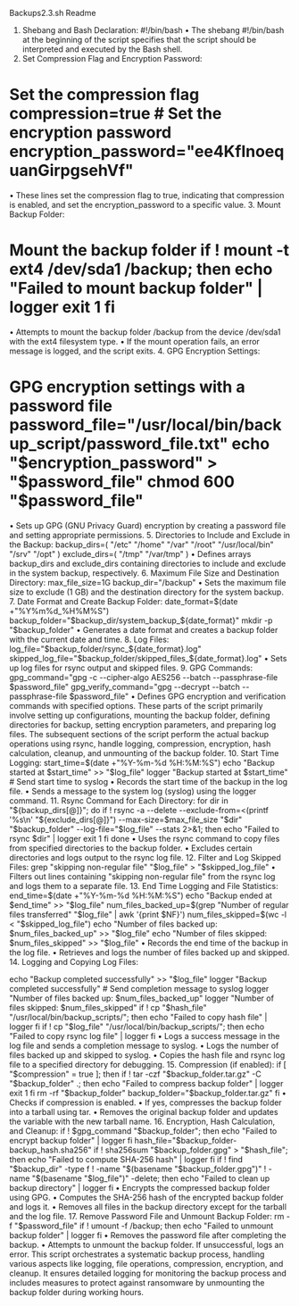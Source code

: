 Backups2.3.sh Readme
1. Shebang and Bash Declaration:
#!/bin/bash 
•	The shebang #!/bin/bash at the beginning of the script specifies that the script should be interpreted and executed by the Bash shell.
2. Set Compression Flag and Encryption Password:
# Set the compression flag compression=true # Set the encryption password encryption_password="ee4KfInoequanGirpgsehVf" 
•	These lines set the compression flag to true, indicating that compression is enabled, and set the encryption_password to a specific value.
3. Mount Backup Folder:
# Mount the backup folder if ! mount -t ext4 /dev/sda1 /backup; then echo "Failed to mount backup folder" | logger exit 1 fi 
•	Attempts to mount the backup folder /backup from the device /dev/sda1 with the ext4 filesystem type.
•	If the mount operation fails, an error message is logged, and the script exits.
4. GPG Encryption Settings:
# GPG encryption settings with a password file password_file="/usr/local/bin/backup_script/password_file.txt" echo "$encryption_password" > "$password_file" chmod 600 "$password_file" 
•	Sets up GPG (GNU Privacy Guard) encryption by creating a password file and setting appropriate permissions.
5. Directories to Include and Exclude in the Backup:
backup_dirs=( "/etc" "/home" "/var" "/root" "/usr/local/bin" "/srv" "/opt" ) exclude_dirs=( "/tmp" "/var/tmp" ) 
•	Defines arrays backup_dirs and exclude_dirs containing directories to include and exclude in the system backup, respectively.
6. Maximum File Size and Destination Directory:
max_file_size=1G backup_dir="/backup" 
•	Sets the maximum file size to exclude (1 GB) and the destination directory for the system backup.
7. Date Format and Create Backup Folder:
date_format=$(date +"%Y%m%d_%H%M%S") backup_folder="$backup_dir/system_backup_${date_format}" mkdir -p "$backup_folder" 
•	Generates a date format and creates a backup folder with the current date and time.
8. Log Files:
log_file="$backup_folder/rsync_${date_format}.log" skipped_log_file="$backup_folder/skipped_files_${date_format}.log" 
•	Sets up log files for rsync output and skipped files.
9. GPG Commands:
gpg_command="gpg -c --cipher-algo AES256 --batch --passphrase-file $password_file" gpg_verify_command="gpg --decrypt --batch --passphrase-file $password_file" 
•	Defines GPG encryption and verification commands with specified options.
These parts of the script primarily involve setting up configurations, mounting the backup folder, defining directories for backup, setting encryption parameters, and preparing log files. The subsequent sections of the script perform the actual backup operations using rsync, handle logging, compression, encryption, hash calculation, cleanup, and unmounting of the backup folder.
10. Start Time Logging:
start_time=$(date +"%Y-%m-%d %H:%M:%S") echo "Backup started at $start_time" >> "$log_file" logger "Backup started at $start_time" # Send start time to syslog 
•	Records the start time of the backup in the log file.
•	Sends a message to the system log (syslog) using the logger command.
11. Rsync Command for Each Directory:
for dir in "${backup_dirs[@]}"; do if ! rsync -a --delete --exclude-from=<(printf '%s\n' "${exclude_dirs[@]}") --max-size=$max_file_size "$dir" "$backup_folder" --log-file="$log_file" --stats 2>&1; then echo "Failed to rsync $dir" | logger exit 1 fi done 
•	Uses the rsync command to copy files from specified directories to the backup folder.
•	Excludes certain directories and logs output to the rsync log file.
12. Filter and Log Skipped Files:
grep "skipping non-regular file" "$log_file" > "$skipped_log_file" 
•	Filters out lines containing "skipping non-regular file" from the rsync log and logs them to a separate file.
13. End Time Logging and File Statistics:
end_time=$(date +"%Y-%m-%d %H:%M:%S") echo "Backup ended at $end_time" >> "$log_file" num_files_backed_up=$(grep "Number of regular files transferred" "$log_file" | awk '{print $NF}') num_files_skipped=$(wc -l < "$skipped_log_file") echo "Number of files backed up: $num_files_backed_up" >> "$log_file" echo "Number of files skipped: $num_files_skipped" >> "$log_file" 
•	Records the end time of the backup in the log file.
•	Retrieves and logs the number of files backed up and skipped.
14. Logging and Copying Log Files:

echo "Backup completed successfully" >> "$log_file" logger "Backup completed successfully" # Send completion message to syslog logger "Number of files backed up: $num_files_backed_up" logger "Number of files skipped: $num_files_skipped" if ! cp "$hash_file" "/usr/local/bin/backup_scripts/"; then echo "Failed to copy hash file" | logger fi if ! cp "$log_file" "/usr/local/bin/backup_scripts/"; then echo "Failed to copy rsync log file" | logger fi 
•	Logs a success message in the log file and sends a completion message to syslog.
•	Logs the number of files backed up and skipped to syslog.
•	Copies the hash file and rsync log file to a specified directory for debugging.
15. Compression (if enabled):
if [ "$compression" = true ]; then if ! tar -czf "$backup_folder.tar.gz" -C "$backup_folder" .; then echo "Failed to compress backup folder" | logger exit 1 fi rm -rf "$backup_folder" backup_folder="$backup_folder.tar.gz" fi 
•	Checks if compression is enabled.
•	If yes, compresses the backup folder into a tarball using tar.
•	Removes the original backup folder and updates the variable with the new tarball name.
16. Encryption, Hash Calculation, and Cleanup:
if ! $gpg_command "$backup_folder"; then echo "Failed to encrypt backup folder" | logger fi hash_file="$backup_folder-backup_hash.sha256" if ! sha256sum "$backup_folder.gpg" > "$hash_file"; then echo "Failed to compute SHA-256 hash" | logger fi if ! find "$backup_dir" -type f ! -name "$(basename "$backup_folder.gpg")" ! -name "$(basename "$log_file")" -delete; then echo "Failed to clean up backup directory" | logger fi 
•	Encrypts the compressed backup folder using GPG.
•	Computes the SHA-256 hash of the encrypted backup folder and logs it.
•	Removes all files in the backup directory except for the tarball and the log file.
17. Remove Password File and Unmount Backup Folder:
rm -f "$password_file" if ! umount -f /backup; then echo "Failed to unmount backup folder" | logger fi 
•	Removes the password file after completing the backup.
•	Attempts to unmount the backup folder. If unsuccessful, logs an error.
This script orchestrates a systematic backup process, handling various aspects like logging, file operations, compression, encryption, and cleanup. It ensures detailed logging for monitoring the backup process and includes measures to protect against ransomware by unmounting the backup folder during working hours.
